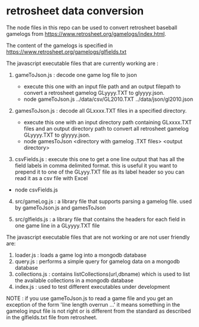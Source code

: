 # retrosheet data conversion

The node files in this repo can be used to convert retrosheet baseball gamelogs from https://www.retrosheet.org/gamelogs/index.html.

The content of the gamelogs is specified in https://www.retrosheet.org/gamelogs/glfields.txt

The javascript executable files that are currently working are :

1. gameToJson.js : decode one game log file to json
   - execute this one with an input file path and an output filepath to convert a retrosheet gamelog GLyyyy.TXT to glyyyy.json.
   - node gameToJson.js ../data/csv/GL2010.TXT ../data/json/gl2010.json

1. gamesToJson.js : decode all GLxxxx.TXT files in a specified directory.
   - execute this one with an input directory path containing GLxxxx.TXT files and an output directory path to convert all retrosheet gamelog GLyyyy.TXT to glyyyy.json.
   - node gamesToJson \<directory with gamelog .TXT files\> \<output directory\>

3. csvFields.js : execute this one to get a one line output that has all the field labels in comma delimited format. this is useful it you
   want to prepend it to one of the GLyyy.TXT file as its label header so you can read it as a csv file with Excel

- node csvFields.js

4. src/gameLog.js : a library file that supports parsing a gamelog file. used by gameToJson.js and gamesToJson

5. src/glfields.js : a library file that contains the headers for each field in one game line in a GLyyyy.TXT file

The javascript executable files that are not working or are not user friendly are:

1. loader.js : loads a game log into a mongodb database
2. query.js : performs a simple query for gamelog data on a mongodb database
3. collections.js : contains listCollections(url,dbname) which is used to list the available collections in a mongodb database
4. index.js : used to test different executables under development

NOTE : if you use gameToJson.js to read a game file and you get an exception of the form 'line length overrun ...' it means something
in the gamelog input file is not right or is different from the
standard as described in the glfields.txt file from retrosheet.
